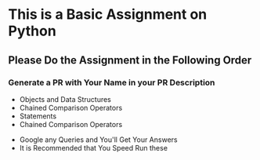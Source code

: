 # This is a Basic Assignment on Python 
## Please Do the Assignment in the Following Order

### Generate a PR with Your Name in your PR Description
- Objects and Data Structures 
- Chained Comparison Operators 
- Statements 
- Chained Comparison Operators

* Google any Queries and You'll Get Your Answers 
* It is Recommended that You Speed Run these 

